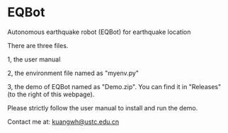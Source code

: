 # EQBot
Autonomous earthquake robot (EQBot) for earthquake location

There are three files.

1, the user manual

2, the environment file named as "myenv.py"

3, the demo of EQBot named as "Demo.zip". You can find it in "Releases" (to the right of this webpage).

Please strictly follow the user manual to install and run the demo.

Contact me at: kuangwh@ustc.edu.cn
